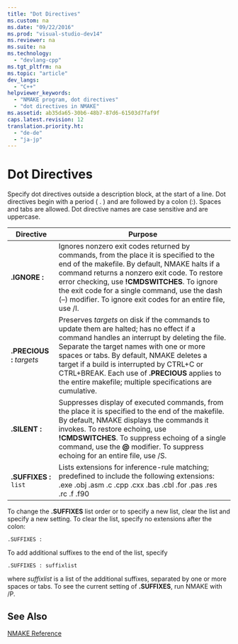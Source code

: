 ```yaml
---
title: "Dot Directives"
ms.custom: na
ms.date: "09/22/2016"
ms.prod: "visual-studio-dev14"
ms.reviewer: na
ms.suite: na
ms.technology: 
  - "devlang-cpp"
ms.tgt_pltfrm: na
ms.topic: "article"
dev_langs: 
  - "C++"
helpviewer_keywords: 
  - "NMAKE program, dot directives"
  - "dot directives in NMAKE"
ms.assetid: ab35da65-30b6-48b7-87d6-61503d7faf9f
caps.latest.revision: 12
translation.priority.ht: 
  - "de-de"
  - "ja-jp"
---
```

# Dot Directives
Specify dot directives outside a description block, at the start of a line. Dot directives begin with a period ( . ) and are followed by a colon (:). Spaces and tabs are allowed. Dot directive names are case sensitive and are uppercase.  
  
|Directive|Purpose|  
|---------------|-------------|  
|**.IGNORE :**|Ignores nonzero exit codes returned by commands, from the place it is specified to the end of the makefile. By default, NMAKE halts if a command returns a nonzero exit code. To restore error checking, use **!CMDSWITCHES**. To ignore the exit code for a single command, use the dash (–) modifier. To ignore exit codes for an entire file, use /I.|  
|**.PRECIOUS :** *targets*|Preserves *targets* on disk if the commands to update them are halted; has no effect if a command handles an interrupt by deleting the file. Separate the target names with one or more spaces or tabs. By default, NMAKE deletes a target if a build is interrupted by CTRL+C or CTRL+BREAK. Each use of **.PRECIOUS** applies to the entire makefile; multiple specifications are cumulative.|  
|**.SILENT :**|Suppresses display of executed commands, from the place it is specified to the end of the makefile. By default, NMAKE displays the commands it invokes. To restore echoing, use **!CMDSWITCHES**. To suppress echoing of a single command, use the **@** modifier. To suppress echoing for an entire file, use /S.|  
|**.SUFFIXES :** `list`|Lists extensions for inference-rule matching; predefined to include the following extensions: .exe .obj .asm .c .cpp .cxx .bas .cbl .for .pas .res .rc .f .f90|  
  
 To change the **.SUFFIXES** list order or to specify a new list, clear the list and specify a new setting. To clear the list, specify no extensions after the colon:  
  
```  
.SUFFIXES :  
```  
  
 To add additional suffixes to the end of the list, specify  
  
```  
.SUFFIXES : suffixlist  
```  
  
 where *suffixlist* is a list of the additional suffixes, separated by one or more spaces or tabs. To see the current setting of **.SUFFIXES**, run NMAKE with /P.  
  
## See Also  
 [NMAKE Reference](../vs140/nmake-reference.md)